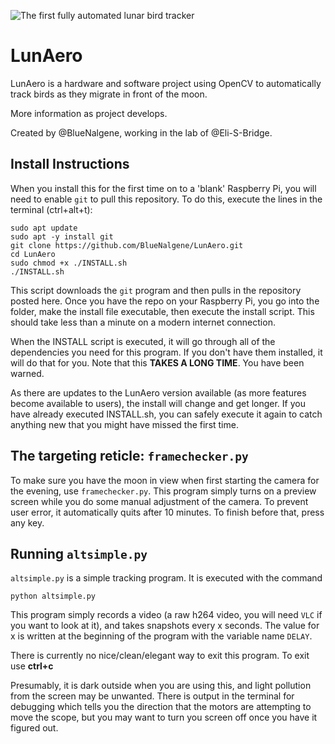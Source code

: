 ![The first fully automated lunar bird tracker](https://i.imgur.com/jRGf8h6.jpg "The first fully automated lunar bird tracker")

# LunAero
LunAero is a hardware and software project using OpenCV to automatically track birds as they migrate in front of the moon.

More information as project develops.

Created by @BlueNalgene, working in the lab of @Eli-S-Bridge.

## Install Instructions
When you install this for the first time on to a 'blank' Raspberry Pi, you will need to enable `git` to pull this repository.  To do this, execute the lines in the terminal (ctrl+alt+t):
```
sudo apt update
sudo apt -y install git
git clone https://github.com/BlueNalgene/LunAero.git
cd LunAero
sudo chmod +x ./INSTALL.sh
./INSTALL.sh
```

This script downloads the `git` program and then pulls in the repository posted here.  Once you have the repo on your Raspberry Pi, you go into the folder, make the install file executable, then execute the install script.  This should take less than a minute on a modern internet connection.

When the INSTALL script is executed, it will go through all of the dependencies you need for this program.  If you don't have them installed, it will do that for you.  Note that this **TAKES A LONG TIME**.  You have been warned.

As there are updates to the LunAero version available (as more features become available to users), the install will change and get longer.  If you have already executed INSTALL.sh, you can safely execute it again to catch anything new that you might have missed the first time.

## The targeting reticle: `framechecker.py`

To make sure you have the moon in view when first starting the camera for the evening, use `framechecker.py`.  This program simply turns on a preview screen while you do some manual adjustment of the camera.  To prevent user error, it automatically quits after 10 minutes.  To finish before that, press any key.

## Running `altsimple.py`

`altsimple.py` is a simple tracking program.  It is executed with the command
```
python altsimple.py
```

This program simply records a video (a raw h264 video, you will need `VLC` if you want to look at it), and takes snapshots every x seconds.  The value for x is written at the beginning of the program with the variable name `DELAY`.

There is currently no nice/clean/elegant way to exit this program.  To exit use **ctrl+c**

Presumably, it is dark outside when you are using this, and light pollution from the screen may be unwanted.  There is output in the terminal for debugging which tells you the direction that the motors are attempting to move the scope, but you may want to turn you screen off once you have it figured out.
